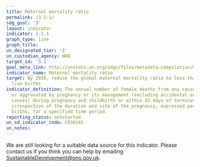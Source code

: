 ```yaml
---
title: Maternal mortality ratio
permalink: /3-1-1/
sdg_goal: '3'
layout: indicator
indicator: 3.1.1
graph_type: line
graph_title:
un_designated_tier: '2'
un_custodian_agency: WHO
target_id: '3.1'
goal_meta_link: http://unstats.un.org/sdgs/files/metadata-compilation/Metadata-Goal-3.pdf
indicator_name: Maternal mortality ratio
target: By 2030, reduce the global maternal mortality ratio to less than 70 per 100,000
  live births
indicator_definition: The annual number of female deaths from any cause related to
  or aggravated by pregnancy or its management (excluding accidental or incidental
  causes) during pregnancy and childbirth or within 42 days of termination of pregnancy,
  irrespective of the duration and site of the pregnancy, expressed per 100 000 live
  births, for a specified time period.
reporting_status: notstarted
un_sd_indicator_code: C030101
un_notes:
---
```


We are still looking for a suitable data source for this indicator. Please contact us if you think you can help by emailing <a href="mailto:SustainableDevelopment@ons.gov.uk">SustainableDevelopment@ons.gov.uk</a>.


